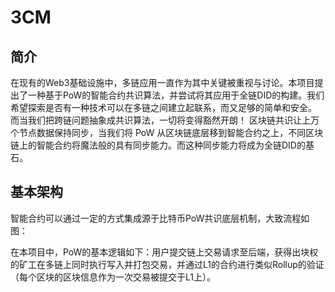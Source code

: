 # 3CM
## 简介
在现有的Web3基础设施中，多链应用一直作为其中关键被重视与讨论。本项目提出了一种基于PoW的智能合约共识算法，并尝试将其应用于全链DID的构建。我们希望探索是否有一种技术可以在多链之间建立起联系，而又足够的简单和安全。 而当我们把跨链问题抽象成共识算法，一切将变得豁然开朗！
区块链共识让上万个节点数据保持同步，当我们将 PoW 从区块链底层移到智能合约之上，不同区块链上的智能合约将魔法般的具有同步能力。而这种同步能力将成为全链DID的基石。
## 基本架构
智能合约可以通过一定的方式集成源于比特币PoW共识底层机制，大致流程如图：

在本项目中，PoW的基本逻辑如下：用户提交链上交易请求至后端，获得出块权的矿工在多链上同时执行写入并打包交易，并通过L1的合约进行类似Rollup的验证（每个区块的区块信息作为一次交易被提交于L1上）。

